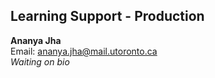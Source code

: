 ## Learning Support - Production

**Ananya Jha**  
Email: ananya.jha@mail.utoronto.ca  
*Waiting on bio*